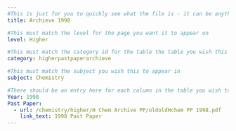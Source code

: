 ```yaml
---
#This is just for you to quickly see what the file is - it can be anything you want
title: Archieve 1998

#This must match the level for the page you want it to appear on
level: Higher

#This must match the category id for the table the table you wish this to appear in
category: higherpastpaperarchieve

#This must match the subject you wish this to appear in
subject: Chemistry

#There should be an entry here for each column in the table you wish to populate:
Year: 1998
Past Paper: 
  - url: /chemistry/higher/H Chem Archive PP/oldoldHchem PP 1998.pdf
    link_text: 1998 Past Paper
---
```

